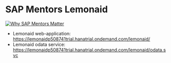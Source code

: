 # SAP Mentors Lemonaid

[![Why SAP Mentors Matter](http://img.youtube.com/vi/2s06k_wedrI/0.jpg)](http://www.youtube.com/watch?v=2s06k_wedrI "Why SAP Mentors Matter")

* Lemonaid web-application: https://lemonaidp508741trial.hanatrial.ondemand.com/lemonaid/
* Lemonaid odata service: https://lemonaidp508741trial.hanatrial.ondemand.com/lemonaid/odata.svc